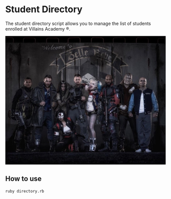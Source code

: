 # Student Directory #

The student directory script allows you to manage the list of students enrolled at Villains Academy &reg;.

![Villians Academy Alumini](./img/VilliansAcademy.jpg "Former Students")

## How to use ##

```shell
ruby directory.rb
```
